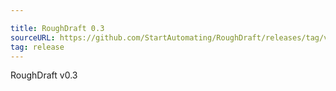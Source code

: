 ```yaml
---

title: RoughDraft 0.3
sourceURL: https://github.com/StartAutomating/RoughDraft/releases/tag/v0.3
tag: release
---
```

RoughDraft v0.3
